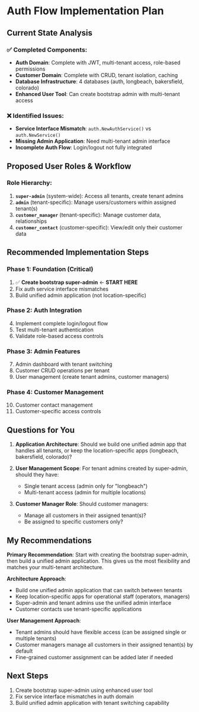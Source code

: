 # Auth Flow Implementation Plan

## Current State Analysis

### ✅ Completed Components:
- **Auth Domain**: Complete with JWT, multi-tenant access, role-based permissions
- **Customer Domain**: Complete with CRUD, tenant isolation, caching
- **Database Infrastructure**: 4 databases (auth, longbeach, bakersfield, colorado)
- **Enhanced User Tool**: Can create bootstrap admin with multi-tenant access

### ❌ Identified Issues:
- **Service Interface Mismatch**: `auth.NewAuthService()` vs `auth.NewService()`
- **Missing Admin Application**: Need multi-tenant admin interface
- **Incomplete Auth Flow**: Login/logout not fully integrated

## Proposed User Roles & Workflow

### Role Hierarchy:
1. **`super-admin`** (system-wide): Access all tenants, create tenant admins
2. **`admin`** (tenant-specific): Manage users/customers within assigned tenant(s)
3. **`customer_manager`** (tenant-specific): Manage customer data, relationships
4. **`customer_contact`** (customer-specific): View/edit only their customer data

## Recommended Implementation Steps

### Phase 1: Foundation (Critical)
1. ✅ **Create bootstrap super-admin** ← **START HERE**
2. Fix auth service interface mismatches
3. Build unified admin application (not location-specific)

### Phase 2: Auth Integration
4. Implement complete login/logout flow
5. Test multi-tenant authentication
6. Validate role-based access controls

### Phase 3: Admin Features
7. Admin dashboard with tenant switching
8. Customer CRUD operations per tenant
9. User management (create tenant admins, customer managers)

### Phase 4: Customer Management
10. Customer contact management
11. Customer-specific access controls

## Questions for You

1. **Application Architecture**: Should we build one unified admin app that handles all tenants, or keep the location-specific apps (longbeach, bakersfield, colorado)?

2. **User Management Scope**: For tenant admins created by super-admin, should they have:
   - Single tenant access (admin only for "longbeach")
   - Multi-tenant access (admin for multiple locations)

3. **Customer Manager Role**: Should customer managers:
   - Manage all customers in their assigned tenant(s)?
   - Be assigned to specific customers only?

## My Recommendations

**Primary Recommendation**: Start with creating the bootstrap super-admin, then build a unified admin application. This gives us the most flexibility and matches your multi-tenant architecture.

**Architecture Approach**:
- Build one unified admin application that can switch between tenants
- Keep location-specific apps for operational staff (operators, managers)
- Super-admin and tenant admins use the unified admin interface
- Customer contacts use tenant-specific applications

**User Management Approach**:
- Tenant admins should have flexible access (can be assigned single or multiple tenants)
- Customer managers manage all customers in their assigned tenant(s) by default
- Fine-grained customer assignment can be added later if needed

## Next Steps
1. Create bootstrap super-admin using enhanced user tool
2. Fix service interface mismatches in auth domain
3. Build unified admin application with tenant switching capability